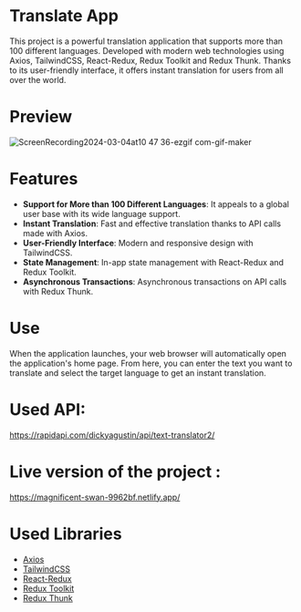 # Translate App

This project is a powerful translation application that supports more than 100 different languages. Developed with modern web technologies using Axios, TailwindCSS, React-Redux, Redux Toolkit and Redux Thunk. Thanks to its user-friendly interface, it offers instant translation for users from all over the world.

# Preview 
![ScreenRecording2024-03-04at10 47 36-ezgif com-gif-maker](https://github.com/yusufyaman07/translate_app/assets/148998418/b5257742-d8e1-4327-a29a-4b3f829e1793)


# Features 
- **Support for More than 100 Different Languages**: It appeals to a global user base with its wide language support.
- **Instant Translation**: Fast and effective translation thanks to API calls made with Axios.
- **User-Friendly Interface**: Modern and responsive design with TailwindCSS.
- **State Management**: In-app state management with React-Redux and Redux Toolkit.
- **Asynchronous Transactions**: Asynchronous transactions on API calls with Redux Thunk.


# Use 

When the application launches, your web browser will automatically open the application's home page. From here, you can enter the text you want to translate and select the target language to get an instant translation.

# Used API:
https://rapidapi.com/dickyagustin/api/text-translator2/

# Live version of the project :
https://magnificent-swan-9962bf.netlify.app/


# Used Libraries 
- [Axios](https://github.com/axios/axios)
- [TailwindCSS](https://tailwindcss.com/)
- [React-Redux](https://react-redux.js.org/)
- [Redux Toolkit](https://redux-toolkit.js.org/)
- [Redux Thunk](https://github.com/reduxjs/redux-thunk)
